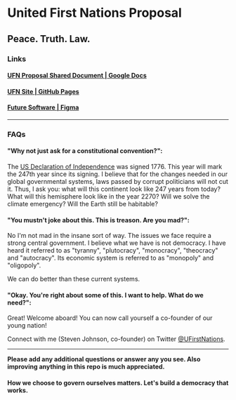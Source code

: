 # United First Nations Proposal

## Peace. Truth. Law.

### Links

#### [UFN Proposal Shared Document | Google Docs](https://docs.google.com/document/d/1UyIVXY5gRCpqHhSNSJuv1oSqAMLoJkzz55F362igWHw/edit?usp=sharing)

#### [UFN Site | GitHub Pages](https://unitedfirstnations.github.io/ufn.github.io/)

#### [Future Software | Figma](https://www.figma.com/files/team/1234872038259274057)

---

### FAQs

#### "Why not just ask for a constitutional convention?":

The [US Declaration of Independence](https://www.archives.gov/founding-docs/declaration-transcript) was signed 1776. This year will mark the 247th year since its signing. I believe that for the changes needed in our global governmental systems, laws passed by corrupt politicians will not cut it. Thus, I ask you: what will this continent look like 247 years from today? What will this hemisphere look like in the year 2270? Will we solve the climate emergency? Will the Earth still be habitable?

#### "You mustn't joke about this. This is treason. Are you mad?":

No I'm not mad in the insane sort of way. The issues we face require a strong central government. I believe what we have is not democracy. I have heard it referred to as "tyranny", "plutocracy", "monocracy", "theocracy" and "autocracy". Its economic system is referred to as "monopoly" and "oligopoly". 

We can do better than these current systems.

#### "Okay. You're right about some of this. I want to help. What do we need?":

Great! Welcome aboard! You can now call yourself a co-founder of our young nation!

Connect with me (Steven Johnson, co-founder) on Twitter [@UFirstNations](https://twitter.com/UFirstNations).

---

**Please add any additional questions or answer any you see. Also improving anything in this repo is much appreciated.** 

#### How we choose to govern ourselves matters. Let's build a democracy that works.
